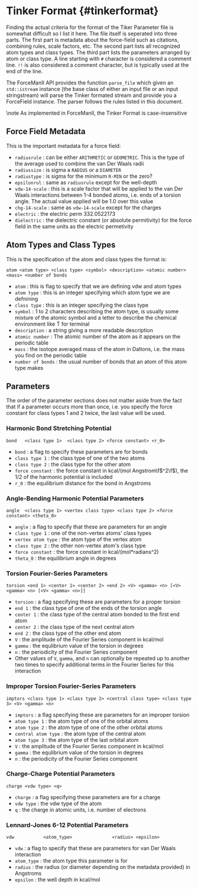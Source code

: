 Tinker Format                                                    {#tinkerformat}
=============

Finding the actual criteria for the format of the Tiker Parameter file is
somewhat difficult so I list it here.  The file itself is seperated into three
parts.  The first part is metadata about the force-field such as citations,
combining rules, scale factors, etc.  The second part lists all recognized atom
types and class types.  The third part lists the parameters arranged by atom or
class type. A line starting with `#` character is considered a comment line.
`!!` is also considered a comment character, but is typically used at the end of the line.

The ForceManII API provides the function `parse_file` which given an
`std::istream` instance (the base class of either an input file or an input
stringstream) will parse the Tinker formated stream and provide you a
ForceField instance.  The parser follows the rules listed in this document.

\note As implemented in ForceManII, the Tinker Format is case-insensitive

## Force Field Metadata

This is the important metadata for a force field:

- `radiusrule` : can be either `ARITHMETIC` or `GEOMETRIC`.  This is the type of
   the average used to combine the van Der Waals radii
- `radiussize` : is sigma a `RADIUS` or a `DIAMETER`
- `radiustype` : is sigma for the minimum `R-MIN` or the zero?
- `epsilonrul` : same as `radiusrule` except for the well-depth
- `vdw-14-scale` : this is a scale factor that will be applied to the van Der 
   Waals interactions between 1-4 bonded atoms, i.e. ends of a torsion angle.
   The actual value applied will be 1.0 over this value
- `chg-14-scale` : same as `vdw-14-scale` except for the charges
- `electric` : the electric perm                332.0522173
- `dielectric` : the dielectric constant (or absolute permitivity) for the force
   field in the same units as the electric permetivity

## Atom Types and Class Types

This is the specification of the atom and class types the format is:

```
atom <atom type> <class type> <symbol> <description> <atomic number> <mass> <number of bonds
```

- `atom` : this is flag to specify that we are defining vdw and atom types
- `atom type` : this is an integer specifying which atom type we are defnining
- `class type` : this is an integer specifying the class type
- `symbol` : 1 to 2 characters describing the atom type, is usually some mixture of the atomic
  symbol and a letter to describe the chemical environment like T for terminal
- `description` : a string giving a more readable description
- `atomic number` : The atomic number of the atom as it appears on the periodic
  table
- `mass` : the isotope averaged mass of the atom in Daltons, i.e. the mass you 
  find on the periodic table
- `number of bonds` : the usual number of bonds that an atom of this atom type
  makes

## Parameters

The order of the parameter sections does not matter aside from the fact that if
a parameter occurs more than once, i.e. you specify the force constant for
class types 1 and 2 twice, the last value will be used.

### Harmonic Bond Stretching Potential

```
bond   <class type 1>  <class type 2> <force constant> <r_0>
```

- `bond` : a flag to specify these parameters are for bonds
- `class type 1` : the class type of one of the two atoms
- `class type 2` : the class type for the other atom
- `force constant` : the force constant in kcal/(mol Angstrom\f$^2\f$), the 1/2 of
  the harmonic potential is included
- `r_0` : the equilibrium distance for the bond in Angstroms

### Angle-Bending Harmonic Potential Parameters

```
angle  <class type 1> <vertex class type> <class type 2> <force constant> <theta_0>
```

- `angle` : a flag to specify that these are parameters for an angle
- `class type 1` : one of the non-vertex atoms' class types
- `vertex atom type` : the atom type of the vertex atom
- `class type 2` : the other non-vertex atom's class type
- `force constant` : the force constant in kcal/(mol*radians^2)
- `theta_0` : the equilibrium angle in degrees

### Torsion Fourier-Series Parameters
```
torsion <end 1> <center 1> <center 2> <end 2> <V> <gamma> <n> [<V> <gamma> <n> [<V> <gamma> <n>]] 
```

- `torsion` : a flag specifying these are parameters for a proper torsion
- `end 1` : the class type of one of the ends of the torsion angle
- `center 1` : the class type of the central atom bonded to the first end atom
- `center 2` : the class type of the next central atom
- `end 2` : the class type of the other end atom
- `V` : the amplitude of the Fourier Series component in kcal/mol
- `gamma` : the equlibrium value of the torsion in degrees
- `n` : the periodicity of the Fourier Series component
- Other values of `V`, `gamma`, and `n` can optionally be repeated up to another
  two times to specify additional terms in the Fourier Series for this 
  interaction

### Improper Torsion Fourier-Series Parameters
```
imptors <class type 1> <class type 2> <central class type> <class type 3> <V> <gamma> <n>
```

- `imptors` : a flag specifying these are parameters for an improper torsion
- `atom type 1` : the atom type of one of the orbital atoms
- `atom type 2` : the atom type of one of the other orbital atoms
- `central atom type` : the atom type of the central atom
- `atom type 3` : the atom type of the last orbital atom
- `V` : the amplitude of the Fourier Series component in kcal/mol
- `gamma` : the equlibrium value of the torsion in degrees
- `n` : the periodicity of the Fourier Series component

### Charge-Charge Potential Parameters

```
charge <vdw type> <q>
```

- `charge` : a flag specifying these parameters are for a charge
- `vdw type` : the vdw type of the atom
- `q` : the charge in atomic units, i.e. number of electrons


### Lennard-Jones 6-12 Potential Parameters

```
vdw           <atom_type>               <radius> <epsilon>
```

- `vdw` : a flag to specify that these are parameters for van Der Waals 
  interaction
- `atom_type` : the atom type this parameter is for
- `radius` : the radius (or diameter depending on the metadata provided) in
  Angstroms
- `epsilon` : the well depth in kcal/mol




